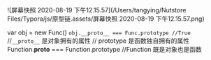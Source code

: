  ![屏幕快照 2020-08-19 下午12.15.57](/Users/tangying/Nutstore Files/Typora/js/原型链.assets/屏幕快照 2020-08-19 下午12.15.57.png)

var obj = new Func()
```obj.__proto__ === Func.prototype //True ```
//`__proto__` 是对象拥有的属性
// prototype 是函数独自拥有的属性
Function.__proto__ === Function.prototype
//Function 既是对象也是函数





